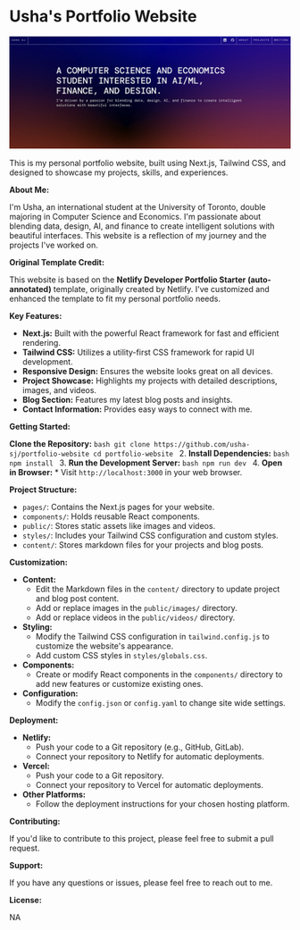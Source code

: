 # Usha's Portfolio Website

![Project Screenshot](public/images/projss.png)

This is my personal portfolio website, built using Next.js, Tailwind CSS, and designed to showcase my projects, skills, and experiences.

**About Me:**

I'm Usha, an international student at the University of Toronto, double majoring in Computer Science and Economics. I'm passionate about blending data, design, AI, and finance to create intelligent solutions with beautiful interfaces. This website is a reflection of my journey and the projects I've worked on.

**Original Template Credit:**

This website is based on the **Netlify Developer Portfolio Starter (auto-annotated)** template, originally created by Netlify. I've customized and enhanced the template to fit my personal portfolio needs.

**Key Features:**

* **Next.js:** Built with the powerful React framework for fast and efficient rendering.
* **Tailwind CSS:** Utilizes a utility-first CSS framework for rapid UI development.
* **Responsive Design:** Ensures the website looks great on all devices.
* **Project Showcase:** Highlights my projects with detailed descriptions, images, and videos.
* **Blog Section:** Features my latest blog posts and insights.
* **Contact Information:** Provides easy ways to connect with me.

**Getting Started:**

**Clone the Repository:**
    ```bash
    git clone https://github.com/usha-sj/portfolio-website
    cd portfolio-website
    ```
2.  **Install Dependencies:**
    ```bash
    npm install
    ```
3.  **Run the Development Server:**
    ```bash
    npm run dev
    ```
4.  **Open in Browser:**
    * Visit `http://localhost:3000` in your web browser.

**Project Structure:**

* `pages/`: Contains the Next.js pages for your website.
* `components/`: Holds reusable React components.
* `public/`: Stores static assets like images and videos.
* `styles/`: Includes your Tailwind CSS configuration and custom styles.
* `content/`: Stores markdown files for your projects and blog posts.

**Customization:**

* **Content:**
    * Edit the Markdown files in the `content/` directory to update project and blog post content.
    * Add or replace images in the `public/images/` directory.
    * Add or replace videos in the `public/videos/` directory.
* **Styling:**
    * Modify the Tailwind CSS configuration in `tailwind.config.js` to customize the website's appearance.
    * Add custom CSS styles in `styles/globals.css`.
* **Components:**
    * Create or modify React components in the `components/` directory to add new features or customize existing ones.
* **Configuration:**
    * Modify the `config.json` or `config.yaml` to change site wide settings.

**Deployment:**

* **Netlify:**
    * Push your code to a Git repository (e.g., GitHub, GitLab).
    * Connect your repository to Netlify for automatic deployments.
* **Vercel:**
    * Push your code to a Git repository.
    * Connect your repository to Vercel for automatic deployments.
* **Other Platforms:**
    * Follow the deployment instructions for your chosen hosting platform.

**Contributing:**

If you'd like to contribute to this project, please feel free to submit a pull request.

**Support:**

If you have any questions or issues, please feel free to reach out to me.

**License:**

NA
